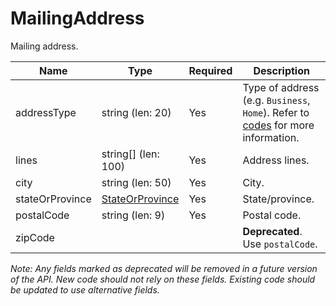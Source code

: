 # MailingAddress

Mailing address.

| Name | Type | Required | Description |
| - | - | - | - |
| addressType | string (len: 20) | Yes | Type of address (e.g. `Business`, `Home`). Refer to [codes](https://github.com/fsmb/api-docs/tree/master/docs/codes) for more information. |
| lines | string[] (len: 100) | Yes | Address lines. |
| city | string (len: 50) | Yes | City. |
| stateOrProvince | [StateOrProvince](../state-or-province.md) | Yes | State/province. |
| postalCode | string (len: 9) | Yes | Postal code. |
| zipCode | | | **Deprecated**. Use `postalCode`. |

*Note: Any fields marked as deprecated will be removed in a future version of the API. New code should not rely on these fields. Existing code should be updated to use alternative fields.*
